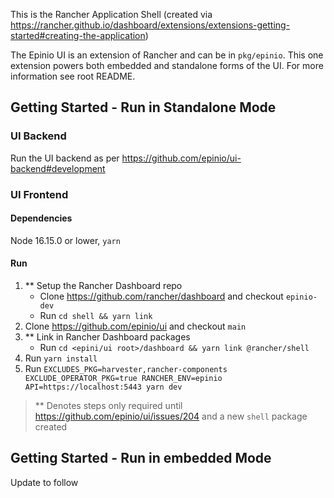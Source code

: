 This is the Rancher Application Shell (created via https://rancher.github.io/dashboard/extensions/extensions-getting-started#creating-the-application)

The Epinio UI is an extension of Rancher and can be in `pkg/epinio`. This one extension powers both embedded and standalone forms of the UI. For more information see root README.


## Getting Started - Run in Standalone Mode

### UI Backend
Run the UI backend as per https://github.com/epinio/ui-backend#development

### UI Frontend

#### Dependencies
Node 16.15.0 or lower, `yarn`

#### Run
1) ** Setup the Rancher Dashboard repo
   - Clone https://github.com/rancher/dashboard and checkout `epinio-dev`
   - Run `cd shell && yarn link`
2) Clone https://github.com/epinio/ui and checkout `main`
3) ** Link in Rancher Dashboard packages
   - Run `cd <epini/ui root>/dashboard && yarn link @rancher/shell`
4) Run `yarn install`
5) Run `EXCLUDES_PKG=harvester,rancher-components EXCLUDE_OPERATOR_PKG=true RANCHER_ENV=epinio API=https://localhost:5443 yarn dev`

> ** Denotes steps only required until https://github.com/epinio/ui/issues/204 and a new `shell` package created

## Getting Started - Run in embedded Mode
Update to follow